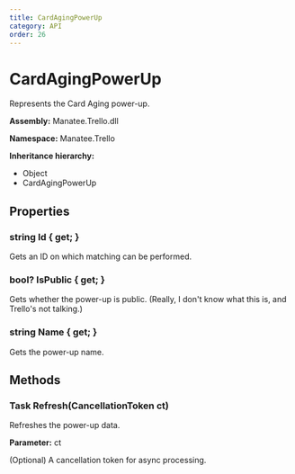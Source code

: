 ```yaml
---
title: CardAgingPowerUp
category: API
order: 26
---
```


# CardAgingPowerUp

Represents the Card Aging power-up.

**Assembly:** Manatee.Trello.dll

**Namespace:** Manatee.Trello

**Inheritance hierarchy:**

- Object
- CardAgingPowerUp

## Properties

### string Id { get; }

Gets an ID on which matching can be performed.

### bool? IsPublic { get; }

Gets whether the power-up is public. (Really, I don&#39;t know what this is, and Trello&#39;s not talking.)

### string Name { get; }

Gets the power-up name.

## Methods

### Task Refresh(CancellationToken ct)

Refreshes the power-up data.

**Parameter:** ct

(Optional) A cancellation token for async processing.


